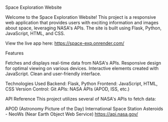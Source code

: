Space Exploration Website

Welcome to the Space Exploration Website! This project is a responsive web application that provides users with exciting information and images about space, leveraging NASA's APIs. The site is built using Flask, Python, JavaScript, HTML, and CSS.

View the live app here: https://space-exp.onrender.com/

Features

Fetches and displays real-time data from NASA's APIs.
Responsive design for optimal viewing on various devices.
Interactive elements created with JavaScript.
Clean and user-friendly interface.

Technologies Used
Backend: Flask, Python
Frontend: JavaScript, HTML, CSS
Version Control: Git
APIs: NASA APIs (APOD, ISS, etc.)

API Reference
This project utilizes several of NASA's APIs to fetch data:

APOD (Astronomy Picture of the Day)
International Space Station
Asteroids - NeoWs (Near Earth Object Web Service)
https://api.nasa.gov/
